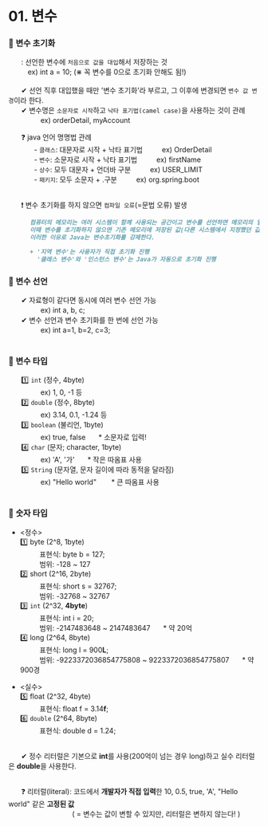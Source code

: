 # 01. 변수

### 🔹 **변수 초기화**
ㅤㅤ: 선언한 변수에 `처음으로 값을 대입`해서 저장하는 것 <br>
ㅤㅤㅤex) int a = 10;  (⋇ 꼭 변수를 0으로 초기화 안해도 됨!) <br><br>
ㅤㅤ✔ 선언 직후 대입했을 때만 '변수 초기화'라 부르고, 그 이후에 변경되면 `변수 값 변경`이라 한다.<br>
ㅤㅤ✔ 변수명은 `소문자로 시작`하고 `낙타 표기법(camel case)`을 사용하는 것이 관례<br>
ㅤㅤㅤㅤㅤex) orderDetail, myAccount <br>

ㅤㅤ❓ java 언어 명명법 관례<br>
ㅤㅤㅤㅤ- `클래스`: 대문자로 시작 + 낙타 표기법ㅤㅤㅤex) OrderDetail <br>
ㅤㅤㅤㅤ- `변수`: 소문자로 시작 + 낙타 표기법ㅤㅤㅤex) firstName <br>
ㅤㅤㅤㅤ- `상수`: 모두 대문자 + 언더바 구분ㅤㅤㅤex) USER_LIMIT <br>
ㅤㅤㅤㅤ- `패키지`: 모두 소문자 + .구분ㅤㅤㅤex) org.spring.boot <br><br>

ㅤㅤ❗ 변수 초기화를 하지 않으면 `컴파일 오류`(=문법 오류) 발생 <br>

```markdown 
      컴퓨터의 메모리는 여러 시스템이 함께 사용되는 공간이고 변수를 선언하면 메모리의 일정 공간을 차지한다.
      이때 변수를 초기화하지 않으면 기존 메모리에 저장된 값(다른 시스템에서 지정했던 값)이 출력 될 수 있다.
      이러한 이유로 Java는 변수초기화를 강제한다.

      + '지역 변수'는 사용자가 직접 초기화 진행
        '클래스 변수'와 '인스턴스 변수'는 Java가 자동으로 초기화 진행
```

### 🔹 **변수 선언**
ㅤㅤ✔ 자료형이 같다면 동시에 여러 변수 선언 가능  <br>
ㅤㅤㅤㅤㅤex) int a, b, c; <br>
ㅤㅤ✔ 변수 선언과 변수 초기화를 한 번에 선언 가능  <br>
ㅤㅤㅤㅤㅤex) int a=1, b=2, c=3; <br><br>

### 🔹 **변수 타입**
ㅤㅤ1️⃣ `int` (정수, 4byte)  <br>
ㅤㅤㅤㅤㅤex) 1, 0, -1 등<br>
ㅤㅤ2️⃣ `double` (정수, 8byte)  <br>
ㅤㅤㅤㅤㅤex) 3.14, 0.1, -1.24 등<br>
ㅤㅤ3️⃣ `boolean` (불리언, 1byte)  <br>
ㅤㅤㅤㅤㅤex) true, falseㅤㅤ* 소문자로 입력!<br>
ㅤㅤ4️⃣ `char` (문자; character, 1byte)  <br>
ㅤㅤㅤㅤㅤex) 'A', '가'ㅤㅤ* 작은 따옴표 사용 <br>
ㅤㅤ5️⃣ `String` (문자열, 문자 길이에 따라 동적을 달라짐)  <br>
ㅤㅤㅤㅤㅤex) "Hello world" ㅤㅤ* 큰 따옴표 사용 <br><br>

### 🔹 **숫자 타입**
- <정수> <br>
1️⃣ byte (2^8, 1byte) <br>
ㅤㅤㅤ표현식: byte b = 127;<br>
ㅤㅤㅤ범위: -128 ~ 127 <br>
2️⃣ short (2^16, 2byte)<br>
ㅤㅤㅤ표현식: short s = 32767;<br>
ㅤㅤㅤ범위: -32768 ~ 32767 <br>
3️⃣ `int` (2^32, **4byte**)<br>
ㅤㅤㅤ표현식: int i = 20;<br>
ㅤㅤㅤ범위: -2147483648 ~ 2147483647ㅤㅤ* 약 20억<br>
4️⃣ long (2^64, 8byte)<br>
ㅤㅤㅤ표현식: long l = 900**L**;<br>
ㅤㅤㅤ범위: -9223372036854775808 ~ 9223372036854775807ㅤㅤ* 약 900경<br>

- <실수> <br>
5️⃣ float (2^32, 4byte)<br>
ㅤㅤㅤ표현식: float f = 3.14**f**;<br>
6️⃣ `double` (2^64, 8byte)<br>
ㅤㅤㅤ표현식: double d = 1.24;<br><br>

ㅤㅤ✔ 정수 리터럴은 기본으로 **int**를 사용(200억이 넘는 경우 long)하고 실수 리터럴은 **double**을 사용한다.<br><br>

ㅤㅤ❓ 리터럴(literal): 코드에서 **개발자가 직접 입력**한 10, 0.5, true, 'A', "Hello world" 같은 **고정된 값**<br>
ㅤㅤㅤ ㅤㅤㅤ ㅤㅤㅤ ( = 변수는 값이 변할 수 있지만, 리터럴은 변하지 않는다! )



<!--
공백문자: "ㅤ" or &nbsp;
### 🔹 ** **
ㅤㅤ:  <br>
ㅤㅤㅤex) <br>
ㅤㅤ✔ <br>
ㅤㅤㅤㅤㅤex) <br>
ㅤㅤ❗ <br>
-->

